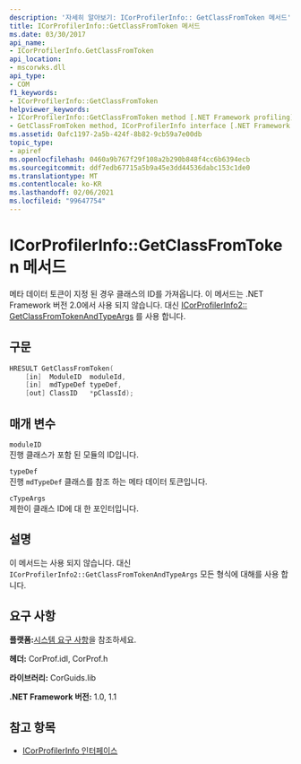 ```yaml
---
description: '자세히 알아보기: ICorProfilerInfo:: GetClassFromToken 메서드'
title: ICorProfilerInfo::GetClassFromToken 메서드
ms.date: 03/30/2017
api_name:
- ICorProfilerInfo.GetClassFromToken
api_location:
- mscorwks.dll
api_type:
- COM
f1_keywords:
- ICorProfilerInfo::GetClassFromToken
helpviewer_keywords:
- ICorProfilerInfo::GetClassFromToken method [.NET Framework profiling]
- GetClassFromToken method, ICorProfilerInfo interface [.NET Framework profiling]
ms.assetid: 0afc1197-2a5b-424f-8b82-9cb59a7e00db
topic_type:
- apiref
ms.openlocfilehash: 0460a9b767f29f108a2b290b848f4cc6b6394ecb
ms.sourcegitcommit: ddf7edb67715a5b9a45e3dd44536dabc153c1de0
ms.translationtype: MT
ms.contentlocale: ko-KR
ms.lasthandoff: 02/06/2021
ms.locfileid: "99647754"
---
```

# <a name="icorprofilerinfogetclassfromtoken-method"></a>ICorProfilerInfo::GetClassFromToken 메서드

메타 데이터 토큰이 지정 된 경우 클래스의 ID를 가져옵니다. 이 메서드는 .NET Framework 버전 2.0에서 사용 되지 않습니다. 대신 [ICorProfilerInfo2:: GetClassFromTokenAndTypeArgs](icorprofilerinfo2-getclassfromtokenandtypeargs-method.md) 를 사용 합니다.  
  
## <a name="syntax"></a>구문  
  
```cpp  
HRESULT GetClassFromToken(  
    [in]  ModuleID  moduleId,  
    [in]  mdTypeDef typeDef,  
    [out] ClassID   *pClassId);  
```  
  
## <a name="parameters"></a>매개 변수  

 `moduleID`  
 진행 클래스가 포함 된 모듈의 ID입니다.  
  
 `typeDef`  
 진행 `mdTypeDef` 클래스를 참조 하는 메타 데이터 토큰입니다.  
  
 `cTypeArgs`  
 제한이 클래스 ID에 대 한 포인터입니다.  
  
## <a name="remarks"></a>설명  

 이 메서드는 사용 되지 않습니다. 대신 `ICorProfilerInfo2::GetClassFromTokenAndTypeArgs` 모든 형식에 대해를 사용 합니다.  
  
## <a name="requirements"></a>요구 사항  

 **플랫폼:**[시스템 요구 사항](../../get-started/system-requirements.md)을 참조하세요.  
  
 **헤더:** CorProf.idl, CorProf.h  
  
 **라이브러리:** CorGuids.lib  
  
 **.NET Framework 버전:** 1.0, 1.1  
  
## <a name="see-also"></a>참고 항목

- [ICorProfilerInfo 인터페이스](icorprofilerinfo-interface.md)
